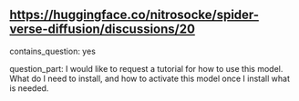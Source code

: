 ## https://huggingface.co/nitrosocke/spider-verse-diffusion/discussions/20

contains_question: yes

question_part: I would like to request a tutorial for how to use this model. What do I need to install, and how to activate this model once I install what is needed.